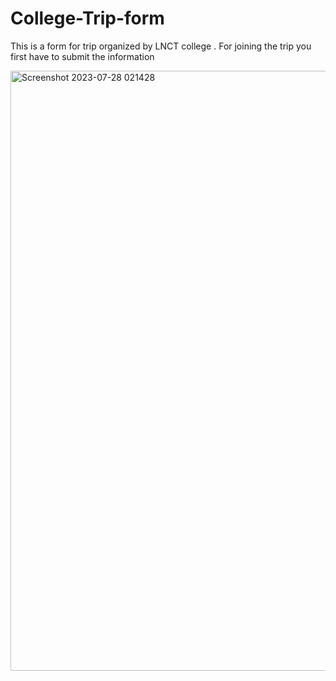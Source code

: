 # College-Trip-form

This is a form for trip organized by LNCT college .
For joining the trip you first have to submit the information

<img width="960" alt="Screenshot 2023-07-28 021428" src="https://github.com/Sunita1008/College-Trip-form/assets/110041267/bd6e17c8-5e23-4232-abb8-8bb3a436f08e">


